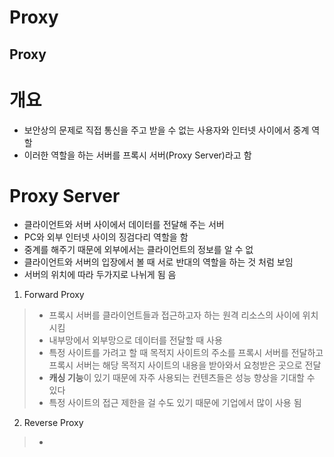 Proxy
==================================
Proxy
---------------------------------
# 개요
* 보안상의 문제로 직접 통신을 주고 받을 수 없는 사용자와 인터넷 사이에서 중계 역할   
* 이러한 역할을 하는 서버를 프록시 서버(Proxy Server)라고 함   

# Proxy Server
* 클라이언트와 서버 사이에서 데이터를 전달해 주는 서버
* PC와 외부 인터넷 사이의 징검다리 역할을 함
* 중계를 해주기 때문에 외부에서는 클라이언트의 정보를 알 수 없
* 클라이언트와 서버의 입장에서 볼 때 서로 반대의 역할을 하는 것 처럼 보임   
* 서버의 위치에 따라 두가지로 나뉘게 됨
음
1. Forward Proxy
> * 프록시 서버를 클라이언트들과 접근하고자 하는 원격 리소스의 사이에 위치시킴   
> * 내부망에서 외부망으로 데이터를 전달할 때 사용   
> * 특정 사이트를 가려고 할 때 목적지 사이트의 주소를 프록시 서버를 전달하고 프록시 서버는 해당 목적지 사이트의 내용을 받아와서 요청받은 곳으로 전달    
> * **캐싱 기능**이 있기 때문에 자주 사용되는 컨텐츠들은 성능 향상을 기대할 수 있다   
> * 특정 사이트의 접근 제한을 걸 수도 있기 때문에 기업에서 많이 사용 됨   

2. Reverse Proxy
> * 
